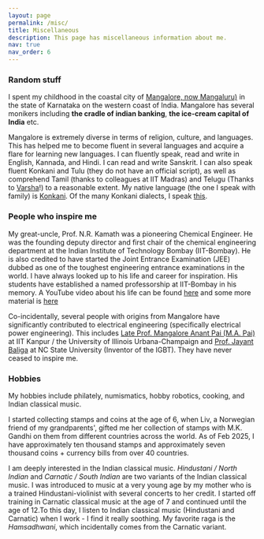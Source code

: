 ```yaml
---
layout: page
permalink: /misc/
title: Miscellaneous
description: This page has miscellaneous information about me.
nav: true
nav_order: 6
---
```


### Random stuff
I spent my childhood in the coastal city of [Mangalore, now Mangaluru)](https://en.wikipedia.org/wiki/Mangalore) in the state of Karnataka on the western coast of India.
Mangalore has several monikers including **the cradle of indian banking**, **the ice-cream capital of India** etc.

Mangalore is extremely diverse in terms of religion, culture, and languages. This has helped me to become fluent in several languages and acquire a flare for learning new languages. 
I can fluently speak, read and write in English, Kannada, and Hindi. I can read and write Sanskrit. I can also speak fluent Konkani and Tulu (they do not have an official script), as well as comprehend Tamil (thanks to colleagues at IIT Madras) and Telugu (Thanks to [Varsha](https://www.linkedin.com/in/varsha-pendyala)!) to a reasonable extent. 
My native language (the one I speak with family) is [Konkani](https://en.wikipedia.org/wiki/Konkani_language). Of the many Konkani dialects, I speak [this](https://en.wikipedia.org/wiki/Gaud_Saraswat_Brahmin).

### People who inspire me
My great-uncle, Prof. N.R. Kamath was a pioneering Chemical Engineer. He was the founding deputy director and first chair of the chemical engineering department at the Indian Institute of Technology Bombay (IIT-Bombay). He is also credited to have started the Joint Entrance Examination (JEE) dubbed as one of the toughest engineering entrance examinations in the world. I have always looked up to his life and career for inspiration.
His students have established a named professorship at IIT-Bombay in his memory. A YouTube video about his life can be found [here](https://www.youtube.com/watch?v=4qMXQki9hqU) and some more material is [here](https://fundamatics.net/article/n-r-kamath-an-iconoclast-and-an-educator/)

Co-incidentally, several people with origins from Mangalore have significantly contributed to electrical engineering (specifically electrical power engineering). 
This includes [Late Prof. Mangalore Anant Pai (M.A. Pai)](https://ece.illinois.edu/about/directory/faculty/mapai) at IIT Kanpur / the University of Illinois Urbana-Champaign and [Prof. Jayant Baliga](https://www.ece.ncsu.edu/people/bjbaliga/) at NC State University (Inventor of the IGBT). They have never ceased to inspire me. 

### Hobbies
My hobbies include philately, numismatics, hobby robotics, cooking, and Indian classical music.

I started collecting stamps and coins at the age of 6, when Liv, a Norwegian friend of my grandparents', gifted me her collection of stamps with M.K. Gandhi on them from different countries across the world.
As of Feb 2025, I have approximately ten thousand stamps and approximately seven thousand coins + currency bills from over 40 countries.

I am deeply interested in the Indian classical music. _Hindustani / North Indian_ and _Carnatic / South Indian_ are two variants of the Indian classical music. I was introduced to music at a very young age by my mother who is a trained Hindustani-violinist with several concerts to her credit.
I started off training in Carnatic classical music at the age of 7 and continued until the age of 12.To this day, I listen to Indian classical music (Hindustani and Carnatic) when I work - I find it really soothing. My favorite raga is the *Hamsadhwani*, which incidentally comes from the Carnatic variant.